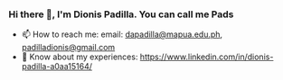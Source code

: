 ### Hi there 👋, I'm Dionis Padilla. You can call me Pads
- 📫 How to reach me: email: dapadilla@mapua.edu.ph, padilladionis@gmail.com
- 📄 Know about my experiences: https://www.linkedin.com/in/dionis-padilla-a0aa15164/
<!--
**diopadilla/diopadilla** is a ✨ _special_ ✨ repository because its `README.md` (this file) appears on your GitHub profile.

Here are some ideas to get you started:

- 🔭 I’m currently working on ...
- 🌱 I’m currently learning ...
- 👯 I’m looking to collaborate on ...
- 🤔 I’m looking for help with ...
- 💬 Ask me about ...
- 📫 How to reach me: ...
- 😄 Pronouns: ...
- ⚡ Fun fact: ...
-->
